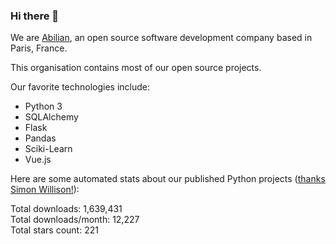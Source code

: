 ### Hi there 👋

We are [Abilian](https://abilian.com/), an open source software development company based in Paris, France.

This organisation contains most of our open source projects.

Our favorite technologies include:

- Python 3
- SQLAlchemy
- Flask
- Pandas
- Sciki-Learn
- Vue.js

Here are some automated stats about our published Python projects
([thanks Simon Willison!][sw-post]):

<!--marker-->
Total downloads: 1,639,431<br>
Total downloads/month: 12,227<br>
Total stars count: 221
<!--end-->

[sw-post]: https://simonwillison.net/2020/Jul/10/self-updating-profile-readme/